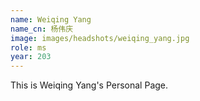 ```yaml
---
name: Weiqing Yang
name_cn: 杨伟庆
image: images/headshots/weiqing_yang.jpg
role: ms
year: 203
---
```


This is Weiqing Yang's Personal Page.